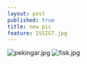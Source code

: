 ```yaml
---
layout: post
published: true
title: new pic
feature: ISSIGT.jpg
---
```



![pekingar.jpg]({{site.baseurl}}/assets/images/posts/pekingar.jpg)
![fisk.jpg]({{site.baseurl}}/assets/images/posts/fisk.jpg)
